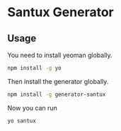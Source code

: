 # Santux Generator

## Usage

You need to install yeoman globally.

```bash
npm install -g yo
```

Then install the generator globally.

```bash
npm install -g generator-santux
```

Now you can run

```bash
yo santux
```
